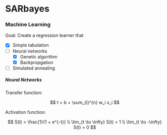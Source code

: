 # SARbayes

### Machine Learning

Goal: Create a regression learner that 

  - [x] Simple tabulation
  - [ ] Neural networks
      - [x] Genetic algorithm
      - [x] Backpropgation
  - [ ] Simulated annealing

##### Neural Networks

Transfer function: 

$$
t = b + \sum_{i}^{n} w_i x_i
$$

Activation function: 

$$
S(t) = \frac{1}{1 + e^{-t}} \\
\lim_{t \to \infty} S(t) = 1 \\
\lim_{t \to -\infty} S(t) = 0
$$
